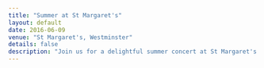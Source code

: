 ```yaml
---
title: "Summer at St Margaret's"
layout: default
date: 2016-06-09
venue: "St Margaret's, Westminster"
details: false
description: "Join us for a delightful summer concert at St Margaret's Westminster, featuring choral classics and seasonal favourites in a beautiful setting."
---
```


